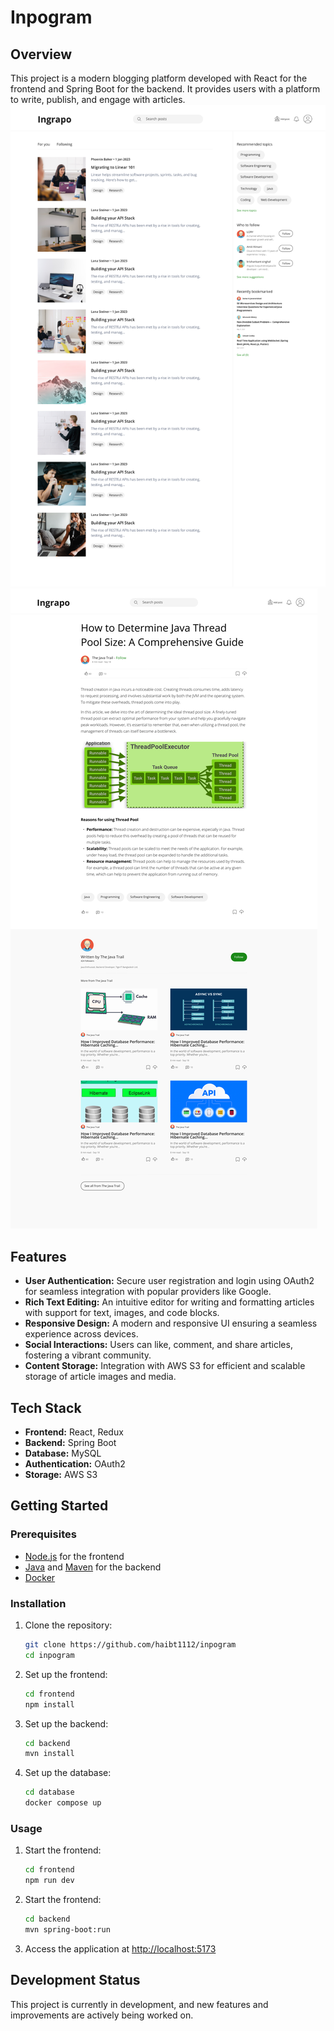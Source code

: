 # Inpogram

## Overview

This project is a modern blogging platform developed with React for the frontend and Spring Boot for the backend. It provides users with a platform to write, publish, and engage with articles.
![Home page](https://github.com/Inpogram/inpogram-fe/blob/main/public/images/home-page.png)
![Post details page](https://github.com/Inpogram/inpogram-fe/blob/main/public/images/post-details-page.png)

## Features

- **User Authentication:** Secure user registration and login using OAuth2 for seamless integration with popular providers like Google.
- **Rich Text Editing:** An intuitive editor for writing and formatting articles with support for text, images, and code blocks.
- **Responsive Design:** A modern and responsive UI ensuring a seamless experience across devices.
- **Social Interactions:** Users can like, comment, and share articles, fostering a vibrant community.
- **Content Storage:** Integration with AWS S3 for efficient and scalable storage of article images and media.

## Tech Stack

- **Frontend:** React, Redux
- **Backend:** Spring Boot
- **Database:** MySQL
- **Authentication:** OAuth2
- **Storage:** AWS S3

## Getting Started

### Prerequisites

- [Node.js](https://nodejs.org/) for the frontend
- [Java](https://www.java.com/) and [Maven](https://maven.apache.org/) for the backend
- [Docker](https://www.docker.com/)

### Installation

1. Clone the repository:

   ```bash
   git clone https://github.com/haibt1112/inpogram
   cd inpogram
   ```

2. Set up the frontend:

   ```bash
   cd frontend
   npm install
   ```

3. Set up the backend:

   ```bash
   cd backend
   mvn install
   ```

4. Set up the database:
   ```bash
   cd database
   docker compose up
   ```

### Usage

1. Start the frontend:

   ```bash
   cd frontend
   npm run dev
   ```

2. Start the frontend:

   ```bash
   cd backend
   mvn spring-boot:run
   ```

3. Access the application at [http://localhost:5173](http://localhost:5173)

## Development Status

This project is currently in development, and new features and improvements are actively being worked on.
